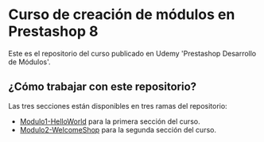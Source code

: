 # Curso de creación de módulos en Prestashop 8
Este es el repositorio del curso publicado en Udemy 'Prestashop Desarrollo de Módulos'. 

## ¿Cómo trabajar con este repositorio?
Las tres secciones están disponibles en tres ramas del repositorio:

* [Modulo1-HelloWorld](https://github.com/idealiveconsulting/prestashop-modules-course/tree/Modulo1-HelloWorld) para la primera sección del curso.
* [Modulo2-WelcomeShop](https://github.com/idealiveconsulting/prestashop-modules-course/tree/Modulo2-WelcomeShop) para la segunda sección del curso.
